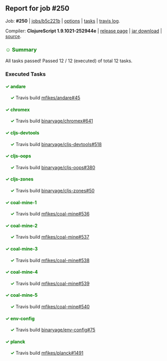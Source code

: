 ## Report for job #250

Job: **#250** | [jobs/b5c221b](https://github.com/cljs-oss/canary/commit/b5c221b5771c3f6da05f760b0029d65ef747e657) | [options](options.edn) | [tasks](tasks.edn) | [travis log](https://travis-ci.org/cljs-oss/canary/builds/337885500).

Compiler: **ClojureScript 1.9.1021-252944e** | [release page](https://github.com/cljs-oss/canary/releases/tag/r1.9.1021-252944e) | [jar download](https://github.com/cljs-oss/canary/releases/download/r1.9.1021-252944e/clojurescript-1.9.1021-252944e.jar) | [source](https://github.com/clojure/clojurescript/commit/252944ea0a99fa596f81f6ddb5f08bfe07b5c186).

### <b style='color:green'>☺ Summary</b>

All tasks passed! Passed 12 / 12 (executed) of total 12 tasks.

### Executed Tasks

#### <b style='color:green'>&#x2713; andare</b>
&nbsp;&nbsp;&nbsp;&nbsp;<b style='color:green'>&#x2713;</b> Travis build [mfikes/andare#45](https://travis-ci.org/mfikes/andare/builds/337886157)<br>

#### <b style='color:green'>&#x2713; chromex</b>
&nbsp;&nbsp;&nbsp;&nbsp;<b style='color:green'>&#x2713;</b> Travis build [binaryage/chromex#641](https://travis-ci.org/binaryage/chromex/builds/337886159)<br>

#### <b style='color:green'>&#x2713; cljs-devtools</b>
&nbsp;&nbsp;&nbsp;&nbsp;<b style='color:green'>&#x2713;</b> Travis build [binaryage/cljs-devtools#518](https://travis-ci.org/binaryage/cljs-devtools/builds/337886161)<br>

#### <b style='color:green'>&#x2713; cljs-oops</b>
&nbsp;&nbsp;&nbsp;&nbsp;<b style='color:green'>&#x2713;</b> Travis build [binaryage/cljs-oops#380](https://travis-ci.org/binaryage/cljs-oops/builds/337886165)<br>

#### <b style='color:green'>&#x2713; cljs-zones</b>
&nbsp;&nbsp;&nbsp;&nbsp;<b style='color:green'>&#x2713;</b> Travis build [binaryage/cljs-zones#50](https://travis-ci.org/binaryage/cljs-zones/builds/337886172)<br>

#### <b style='color:green'>&#x2713; coal-mine-1</b>
&nbsp;&nbsp;&nbsp;&nbsp;<b style='color:green'>&#x2713;</b> Travis build [mfikes/coal-mine#536](https://travis-ci.org/mfikes/coal-mine/builds/337886174)<br>

#### <b style='color:green'>&#x2713; coal-mine-2</b>
&nbsp;&nbsp;&nbsp;&nbsp;<b style='color:green'>&#x2713;</b> Travis build [mfikes/coal-mine#537](https://travis-ci.org/mfikes/coal-mine/builds/337886176)<br>

#### <b style='color:green'>&#x2713; coal-mine-3</b>
&nbsp;&nbsp;&nbsp;&nbsp;<b style='color:green'>&#x2713;</b> Travis build [mfikes/coal-mine#538](https://travis-ci.org/mfikes/coal-mine/builds/337886205)<br>

#### <b style='color:green'>&#x2713; coal-mine-4</b>
&nbsp;&nbsp;&nbsp;&nbsp;<b style='color:green'>&#x2713;</b> Travis build [mfikes/coal-mine#539](https://travis-ci.org/mfikes/coal-mine/builds/337886207)<br>

#### <b style='color:green'>&#x2713; coal-mine-5</b>
&nbsp;&nbsp;&nbsp;&nbsp;<b style='color:green'>&#x2713;</b> Travis build [mfikes/coal-mine#540](https://travis-ci.org/mfikes/coal-mine/builds/337886255)<br>

#### <b style='color:green'>&#x2713; env-config</b>
&nbsp;&nbsp;&nbsp;&nbsp;<b style='color:green'>&#x2713;</b> Travis build [binaryage/env-config#75](https://travis-ci.org/binaryage/env-config/builds/337886291)<br>

#### <b style='color:green'>&#x2713; planck</b>
&nbsp;&nbsp;&nbsp;&nbsp;<b style='color:green'>&#x2713;</b> Travis build [mfikes/planck#1491](https://travis-ci.org/mfikes/planck/builds/337886293)<br>